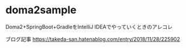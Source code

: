 # doma2sample
Doma2+SpringBoot+GradleをIntelliJ IDEAでやっていくときのアレコレ

ブログ記事
https://takeda-san.hatenablog.com/entry/2018/11/28/225902
